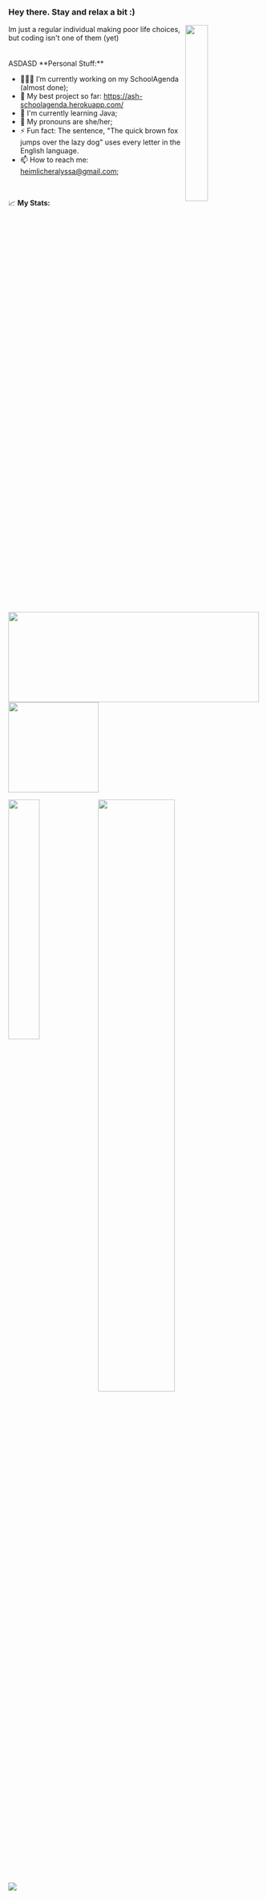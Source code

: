 ### Hey there. Stay and relax a bit :)

<img width="30%" align="right" src="https://steamuserimages-a.akamaihd.net/ugc/1631947648964785474/81CBA15178466DD47195A239232202E78987B714/?imw=5000&imh=5000&ima=fit&impolicy=Letterbox&imcolor=%23000000&letterbox=false" />
Im just a regular individual making poor life choices, but coding isn't one of them (yet)
</br>
</br>
</br>
ASDASD
**Personal Stuff:**

- 👨🏻‍💻 I’m currently working on my SchoolAgenda (almost done);
- 🥳 My best project so far: https://ash-schoolagenda.herokuapp.com/
- 🌱 I'm currently learning Java;
- 💬 My pronouns are she/her;
- ⚡ Fun fact: The sentence, "The quick brown fox jumps over the lazy dog" uses every letter in the English language.
- 📫 How to reach me: heimlicheralyssa@gmail.com;
</br>

 
 📈 **My Stats:**
<p>
 <img width="500em" height="180em" src="https://github-readme-stats.vercel.app/api?username=Ash-broccoli&theme=midnight-purple&show_icons=true"/>
 <img height="180em" src="https://github-readme-stats.vercel.app/api/top-langs/?username=Ash-broccoli&theme=midnight-purple&show_icons=true"/>
</p>
<p>
 <img width="55%" src="http://github-readme-streak-stats.herokuapp.com?user=Ash-broccoli&theme=midnight-purple"/>
 <img width="35%" align="left" src="https://c.tenor.com/DBqjevyA2o4AAAAd/bongo-cat-codes.gif" />
</p>
<img align="center" src="https://activity-graph.herokuapp.com/graph?username=Ash-broccoli&custom_title=My%20Contributions%20&hide_border=false&bg_color=000000&color=ffffff&line=813bd3&point=80bda5&area=true" /><!--
<!--stackedit_data:
eyJoaXN0b3J5IjpbLTc4NjY1NjI2LC03ODY2NTYyNiwtNzg2Nj
U2MjYsLTc4NjY1NjI2LC03ODY2NTYyNiwtNzg2NjU2MjYsLTc4
NjY1NjI2LDQ0OTczMjM0NF19
-->
